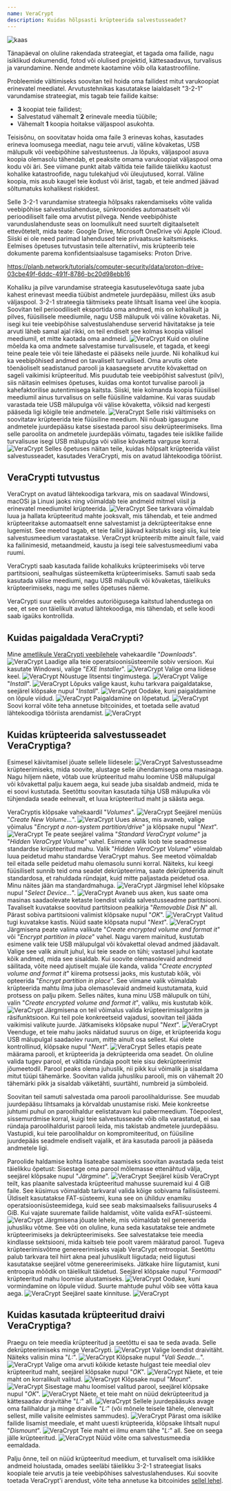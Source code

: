 ```yaml
---
name: VeraCrypt
description: Kuidas hõlpsasti krüpteerida salvestusseadet?
---
```

![kaas](assets/cover.webp)

Tänapäeval on oluline rakendada strateegiat, et tagada oma failide, nagu isiklikud dokumendid, fotod või olulised projektid, kättesaadavus, turvalisus ja varundamine. Nende andmete kaotamine võib olla katastroofiline.

Probleemide vältimiseks soovitan teil hoida oma failidest mitut varukoopiat erinevatel meediatel. Arvutustehnikas kasutatakse laialdaselt "3-2-1" varundamise strateegiat, mis tagab teie failide kaitse:
- **3** koopiat teie failidest;
- Salvestatud vähemalt **2** erinevale meedia tüübile;
- Vähemalt **1** koopia hoitakse väljaspool asukohta.

Teisisõnu, on soovitatav hoida oma faile 3 erinevas kohas, kasutades erineva loomusega meediat, nagu teie arvuti, väline kõvaketas, USB mälupulk või veebipõhine salvestusteenus. Ja lõpuks, väljaspool asuva koopia olemasolu tähendab, et peaksite omama varukoopiat väljaspool oma kodu või äri. See viimane punkt aitab vältida teie failide täielikku kaotust kohalike katastroofide, nagu tulekahjud või üleujutused, korral. Väline koopia, mis asub kaugel teie kodust või ärist, tagab, et teie andmed jäävad sõltumatuks kohalikest riskidest.

Selle 3-2-1 varundamise strateegia hõlpsaks rakendamiseks võite valida veebipõhise salvestuslahenduse, sünkroonides automaatselt või perioodiliselt faile oma arvutist pilvega. Nende veebipõhiste varunduslahenduste seas on loomulikult need suurtelt digitaalsetelt ettevõtetelt, mida teate: Google Drive, Microsoft OneDrive või Apple iCloud. Siiski ei ole need parimad lahendused teie privaatsuse kaitsmiseks. Eelmises õpetuses tutvustasin teile alternatiivi, mis krüpteerib teie dokumente parema konfidentsiaalsuse tagamiseks: Proton Drive.

https://planb.network/tutorials/computer-security/data/proton-drive-03cbe49f-6ddc-491f-8786-bc20d98ebb16

Kohaliku ja pilve varundamise strateegia kasutuselevõtuga saate juba kahest erinevast meedia tüübist andmetele juurdepääsu, millest üks asub väljaspool. 3-2-1 strateegia täitmiseks peate lihtsalt lisama veel ühe koopia. Soovitan teil perioodiliselt eksportida oma andmed, mis on kohalikult ja pilves, füüsilisele meediumile, nagu USB mälupulk või väline kõvaketas. Nii, isegi kui teie veebipõhise salvestuslahenduse serverid hävitatakse ja teie arvuti läheb samal ajal rikki, on teil endiselt see kolmas koopia välisel meediumil, et mitte kaotada oma andmeid.
![VeraCrypt](assets/notext/01.webp)
Kuid on oluline mõelda ka oma andmete salvestamise turvalisusele, et tagada, et keegi teine peale teie või teie lähedaste ei pääseks neile juurde. Nii kohalikud kui ka veebipõhised andmed on tavaliselt turvalised. Oma arvutis olete tõenäoliselt seadistanud parooli ja kaasaegsete arvutite kõvakettad on sageli vaikimisi krüpteeritud. Mis puudutab teie veebipõhist salvestust (pilv), siis näitasin eelmises õpetuses, kuidas oma kontot turvalise parooli ja kahefaktorilise autentimisega kaitsta. Siiski, teie kolmanda koopia füüsilisel meediumil ainus turvalisus on selle füüsiline valdamine. Kui varas suudab varastada teie USB mälupulga või välise kõvaketta, võiksid nad kergesti pääseda ligi kõigile teie andmetele.
![VeraCrypt](assets/notext/02.webp)
Selle riski vältimiseks on soovitatav krüpteerida teie füüsiline meedium. Nii nõuab igasugune andmetele juurdepääsu katse sisestada parool sisu dekrüpteerimiseks. Ilma selle paroolita on andmetele juurdepääs võimatu, tagades teie isiklike failide turvalisuse isegi USB mälupulga või välise kõvaketta varguse korral.
![VeraCrypt](assets/notext/03.webp)
Selles õpetuses näitan teile, kuidas hõlpsalt krüpteerida välist salvestusseadet, kasutades VeraCrypti, mis on avatud lähtekoodiga tööriist.
## VeraCrypti tutvustus

VeraCrypt on avatud lähtekoodiga tarkvara, mis on saadaval Windowsi, macOSi ja Linuxi jaoks ning võimaldab teie andmeid mitmel viisil ja erinevatel meediumitel krüpteerida.
![VeraCrypt](assets/notext/04.webp)
See tarkvara võimaldab luua ja hallata krüpteeritud mahte jooksvalt, mis tähendab, et teie andmed krüpteeritakse automaatselt enne salvestamist ja dekrüpteeritakse enne lugemist. See meetod tagab, et teie failid jäävad kaitstuks isegi siis, kui teie salvestusmeedium varastatakse. VeraCrypt krüpteerib mitte ainult faile, vaid ka failinimesid, metaandmeid, kaustu ja isegi teie salvestusmeediumi vaba ruumi.

VeraCrypti saab kasutada failide kohalikuks krüpteerimiseks või terve partitsiooni, sealhulgas süsteemiketta krüpteerimiseks. Samuti saab seda kasutada välise meediumi, nagu USB mälupulk või kõvaketas, täielikuks krüpteerimiseks, nagu me selles õpetuses näeme.

VeraCrypti suur eelis võrreldes autoriõigusega kaitstud lahendustega on see, et see on täielikult avatud lähtekoodiga, mis tähendab, et selle koodi saab igaüks kontrollida.

## Kuidas paigaldada VeraCrypti?

Mine [ametlikule VeraCrypti veebilehele](https://www.veracrypt.fr/en/Downloads.html) vahekaardile "*Downloads*".
![VeraCrypt](assets/notext/05.webp)
Laadige alla teie operatsioonisüsteemile sobiv versioon. Kui kasutate Windowsi, valige "*EXE Installer*".
![VeraCrypt](assets/notext/06.webp)
Valige oma liidese keel.
![VeraCrypt](assets/notext/07.webp)
Nõustuge litsentsi tingimustega.
![VeraCrypt](assets/notext/08.webp)
Valige "*Install*".
![VeraCrypt](assets/notext/09.webp)
Lõpuks valige kaust, kuhu tarkvara paigaldatakse, seejärel klõpsake nupul "*Install*".
![VeraCrypt](assets/notext/10.webp)
Oodake, kuni paigaldamine on lõpule viidud.
![VeraCrypt](assets/notext/11.webp)
Paigaldamine on lõpetatud.
![VeraCrypt](assets/notext/12.webp)
Soovi korral võite teha annetuse bitcoinides, et toetada selle avatud lähtekoodiga tööriista arendamist.
![VeraCrypt](assets/notext/13.webp)
## Kuidas krüpteerida salvestusseadet VeraCryptiga?

Esimesel käivitamisel jõuate sellele liidesele:
![VeraCrypt](assets/notext/14.webp)
Salvestusseadme krüpteerimiseks, mida soovite, alustage selle ühendamisega oma masinaga. Nagu hiljem näete, võtab uue krüpteeritud mahu loomine USB mälupulgal või kõvakettal palju kauem aega, kui seade juba sisaldab andmeid, mida te ei soovi kustutada. Seetõttu soovitan kasutada tühja USB mälupulka või tühjendada seade eelnevalt, et luua krüpteeritud maht ja säästa aega.

VeraCryptis klõpsake vahekaardil "*Volumes*".
![VeraCrypt](assets/notext/15.webp)
Seejärel menüüs "*Create New Volume...*".
![VeraCrypt](assets/notext/16.webp)
Uues aknas, mis avaneb, valige võimalus "*Encrypt a non-system partition/drive*" ja klõpsake nupul "*Next*".
![VeraCrypt](assets/notext/17.webp)
Te peate seejärel valima "*Standard VeraCrypt volume*" ja "*Hidden VeraCrypt Volume*" vahel. Esimene valik loob teie seadmesse standardse krüpteeritud mahu. Valik "*Hidden VeraCrypt Volume*" võimaldab luua peidetud mahu standardse VeraCrypt mahus. See meetod võimaldab teil eitada selle peidetud mahu olemasolu sunni korral. Näiteks, kui keegi füüsiliselt sunnib teid oma seadet dekrüpteerima, saate dekrüpteerida ainult standardosa, et rahuldada ründajat, kuid mitte paljastada peidetud osa. Minu näites jään ma standardmahuga. ![VeraCrypt](assets/notext/18.webp)
Järgmisel lehel klõpsake nupul "*Select Device...*".
![VeraCrypt](assets/notext/19.webp)
Avaneb uus aken, kus saate oma masinas saadaolevate ketaste loendist valida salvestusseadme partitsiooni. Tavaliselt kuvatakse soovitud partitsioon pealkirja "*Removable Disk N*" all. Pärast sobiva partitsiooni valimist klõpsake nupul "*OK*".
![VeraCrypt](assets/notext/20.webp)
Valitud tugi kuvatakse kastis. Nüüd saate klõpsata nupul "*Next*". ![VeraCrypt](assets/notext/21.webp)
Järgmisena peate valima valikute "*Create encrypted volume and format it*" või "*Encrypt partition in place*" vahel. Nagu varem mainitud, kustutab esimene valik teie USB mälupulgal või kõvakettal olevad andmed jäädavalt. Valige see valik ainult juhul, kui teie seade on tühi; vastasel juhul kaotate kõik andmed, mida see sisaldab. Kui soovite olemasolevaid andmeid säilitada, võite need ajutiselt mujale üle kanda, valida "*Create encrypted volume and format it*" kiirema protsessi jaoks, mis kustutab kõik, või opteerida "*Encrypt partition in place*". See viimane valik võimaldab krüpteerida mahtu ilma juba olemasolevaid andmeid kustutamata, kuid protsess on palju pikem. Selles näites, kuna minu USB mälupulk on tühi, valin "*Create encrypted volume and format it*", valiku, mis kustutab kõik.
![VeraCrypt](assets/notext/22.webp)
Järgmisena on teil võimalus valida krüpteerimisalgoritm ja räsifunktsioon. Kui teil pole konkreetseid vajadusi, soovitan teil jääda vaikimisi valikute juurde. Jätkamiseks klõpsake nupul "*Next*".
![VeraCrypt](assets/notext/23.webp)
Veenduge, et teie mahu jaoks näidatud suurus on õige, et krüpteerida kogu USB mälupulgal saadaolev ruum, mitte ainult osa sellest. Kui olete kontrollinud, klõpsake nupul "*Next*".
![VeraCrypt](assets/notext/24.webp)
Selles etapis peate määrama parooli, et krüpteerida ja dekrüpteerida oma seadet. On oluline valida tugev parool, et vältida ründaja poolt teie sisu dekrüpteerimist jõumeetodil. Parool peaks olema juhuslik, nii pikk kui võimalik ja sisaldama mitut tüüpi tähemärke. Soovitan valida juhusliku parooli, mis on vähemalt 20 tähemärki pikk ja sisaldab väiketähti, suurtähti, numbreid ja sümboleid.

Soovitan teil samuti salvestada oma parooli paroolihaldurisse. See muudab juurdepääsu lihtsamaks ja kõrvaldab unustamise riski. Meie konkreetse juhtumi puhul on paroolihaldur eelistatavam kui pabermeedium. Tõepoolest, sissemurdmise korral, kuigi teie salvestusseade võib olla varastatud, ei saa ründaja paroolihaldurist parooli leida, mis takistab andmetele juurdepääsu. Vastupidi, kui teie paroolihaldur on kompromiteeritud, on füüsiline juurdepääs seadmele endiselt vajalik, et ära kasutada parooli ja pääseda andmetele ligi.

Paroolide haldamise kohta lisateabe saamiseks soovitan avastada seda teist täielikku õpetust:
Sisestage oma parool mõlemasse ettenähtud välja, seejärel klõpsake nupul "*Järgmine*". ![VeraCrypt](assets/notext/25.webp)
Seejärel küsib VeraCrypt teilt, kas plaanite salvestada krüpteeritud mahusse suuremaid kui 4 GiB faile. See küsimus võimaldab tarkvaral valida kõige sobivama failisüsteemi. Üldiselt kasutatakse FAT-süsteemi, kuna see on ühilduv enamiku operatsioonisüsteemidega, kuid see seab maksimaalseks failisuuruseks 4 GiB. Kui vajate suuremate failide haldamist, võite valida exFAT-süsteemi.
![VeraCrypt](assets/notext/26.webp)
Järgmisena jõuate lehele, mis võimaldab teil genereerida juhusliku võtme. See võti on oluline, kuna seda kasutatakse teie andmete krüpteerimiseks ja dekrüpteerimiseks. See salvestatakse teie meedia kindlasse sektsiooni, mida kaitseb teie poolt varem määratud parool. Tugeva krüpteerimisvõtme genereerimiseks vajab VeraCrypt entroopiat. Seetõttu palub tarkvara teil hiirt akna peal juhuslikult liigutada; neid liigutusi kasutatakse seejärel võtme genereerimiseks. Jätkake hiire liigutamist, kuni entroopia mõõdik on täielikult täidetud. Seejärel klõpsake nupul "*Formaadi*" krüpteeritud mahu loomise alustamiseks.
![VeraCrypt](assets/notext/27.webp)
Oodake, kuni vormindamine on lõpule viidud. Suurte mahtude puhul võib see võtta kaua aega.
![VeraCrypt](assets/notext/28.webp)
Seejärel saate kinnituse.
![VeraCrypt](assets/notext/29.webp)
## Kuidas kasutada krüpteeritud draivi VeraCryptiga?

Praegu on teie meedia krüpteeritud ja seetõttu ei saa te seda avada. Selle dekrüpteerimiseks minge VeraCrypti.
![VeraCrypt](assets/notext/30.webp)
Valige loendist draivitäht. Näiteks valisin mina "*L:*".
![VeraCrypt](assets/notext/31.webp)
Klõpsake nupul "*Vali Seade...*".
![VeraCrypt](assets/notext/32.webp)
Valige oma arvuti kõikide ketaste hulgast teie meedial olev krüpteeritud maht, seejärel klõpsake nupul "*OK*".
![VeraCrypt](assets/notext/33.webp)
Näete, et teie maht on korralikult valitud.
![VeraCrypt](assets/notext/34.webp)
Klõpsake nupul "*Mount*".
![VeraCrypt](assets/notext/35.webp)
Sisestage mahu loomisel valitud parool, seejärel klõpsake nupul "*OK*".
![VeraCrypt](assets/notext/36.webp)
Näete, et teie maht on nüüd dekrüpteeritud ja kättesaadav draivitähe "*L:*" all.
![VeraCrypt](assets/notext/37.webp)
Sellele juurdepääsuks avage oma failihaldur ja minge draivile "*L:*" (või mõnele teisele tähele, olenevalt sellest, mille valisite eelmistes sammudes). ![VeraCrypt](assets/notext/38.webp)
Pärast oma isiklike failide lisamist meediale, et maht uuesti krüpteerida, klõpsake lihtsalt nupul "*Dismount*".
![VeraCrypt](assets/notext/39.webp)
Teie maht ei ilmu enam tähe "*L:*" all. See on seega jälle krüpteeritud.
![VeraCrypt](assets/notext/40.webp)
Nüüd võite oma salvestusmeedia eemaldada.

Palju õnne, teil on nüüd krüpteeritud meedium, et turvaliselt oma isiklikke andmeid hoiustada, omades seeläbi täielikku 3-2-1 strateegiat lisaks koopiale teie arvutis ja teie veebipõhises salvestuslahenduses.
Kui soovite toetada VeraCrypt'i arendust, võite teha annetuse ka bitcoinides [sellel lehel](https://www.veracrypt.fr/en/Donation.html).